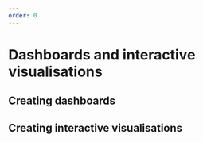 ```yaml
---
order: 0
---
```


# Dashboards and interactive visualisations

## Creating dashboards

## Creating interactive visualisations
